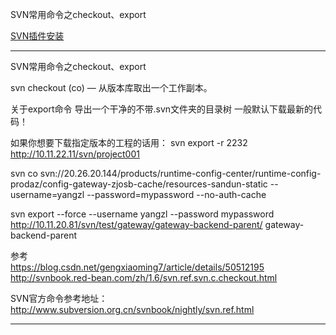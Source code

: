 SVN常用命令之checkout、export


[SVN插件安装](../IDE/Eclipse/SVN.md)




---------------------------------------------------------------------------------------------------------------------

SVN常用命令之checkout、export

svn checkout (co) — 从版本库取出一个工作副本。


关于export命令
导出一个干净的不带.svn文件夹的目录树
一般默认下载最新的代码！

如果你想要下载指定版本的工程的话用：
svn export -r 2232 http://10.11.22.11/svn/project001




svn co svn://20.26.20.144/products/runtime-config-center/runtime-config-prodaz/config-gateway-zjosb-cache/resources-sandun-static --username=yangzl --password=mypassword --no-auth-cache

svn export --force --username yangzl --password mypassword http://10.11.20.81/svn/test/gateway/gateway-backend-parent/  gateway-backend-parent





参考  
https://blog.csdn.net/gengxiaoming7/article/details/50512195  
http://svnbook.red-bean.com/zh/1.6/svn.ref.svn.c.checkout.html  

SVN官方命令参考地址：http://www.subversion.org.cn/svnbook/nightly/svn.ref.html  




---------------------------------------------------------------------------------------------------------------------









